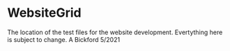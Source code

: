 # WebsiteGrid
The location of the test files for the website development.
Evertything here is subject to change.
A Bickford 5/2021
